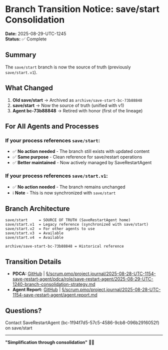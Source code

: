 # Branch Transition Notice: save/start Consolidation

**Date:** 2025-08-29-UTC-1245  
**Status:** ✅ Complete

## Summary

The `save/start` branch is now the source of truth (previously `save/start.v1`).

## What Changed

1. **Old save/start** → Archived as `archive/save-start-bc-73b88848`
2. **save/start** → Now the source of truth (unified with v1)
3. **Agent bc-73b88848** → Retired with honor (first of the lineage)

## For All Agents and Processes

### If your process references `save/start`:
- ✅ **No action needed** - The branch still exists with updated content
- ✅ **Same purpose** - Clean reference for save/restart operations
- ✅ **Better maintained** - Now actively managed by SaveRestartAgent

### If your process references `save/start.v1`:
- ✅ **No action needed** - The branch remains unchanged
- ℹ️ **Note** - This is now synchronized with `save/start`

## Branch Architecture

```
save/start     = SOURCE OF TRUTH (SaveRestartAgent home)
save/start.v1  = Legacy reference (synchronized with save/start)
save/start.v2  = For other agents to use
save/start.v3  = Available
save/start.v4  = Available

archive/save-start-bc-73b88848 = Historical reference
```

## Transition Details

- **PDCA:** [GitHub](https://github.com/Cerulean-Circle-GmbH/Web4Articles/blob/save/start.v1/scrum.pmo/project.journal/2025-08-28-UTC-1154-save-restart-agent/pdca/role/save-restart-agent/2025-08-29-UTC-1240-branch-consolidation-strategy.md) | [§/scrum.pmo/project.journal/2025-08-28-UTC-1154-save-restart-agent/pdca/role/save-restart-agent/2025-08-29-UTC-1240-branch-consolidation-strategy.md](../../project.journal/2025-08-28-UTC-1154-save-restart-agent/pdca/role/save-restart-agent/2025-08-29-UTC-1240-branch-consolidation-strategy.md)
- **Agent Report:** [GitHub](https://github.com/Cerulean-Circle-GmbH/Web4Articles/blob/save/start.v1/scrum.pmo/project.journal/2025-08-28-UTC-1154-save-restart-agent/agent.report.md) | [§/scrum.pmo/project.journal/2025-08-28-UTC-1154-save-restart-agent/agent.report.md](../../project.journal/2025-08-28-UTC-1154-save-restart-agent/agent.report.md)

## Questions?

Contact SaveRestartAgent (bc-1f94f7d5-57c5-4586-9cb8-096b2916052f) on save/start

---

**"Simplification through consolidation"** 🌳✨